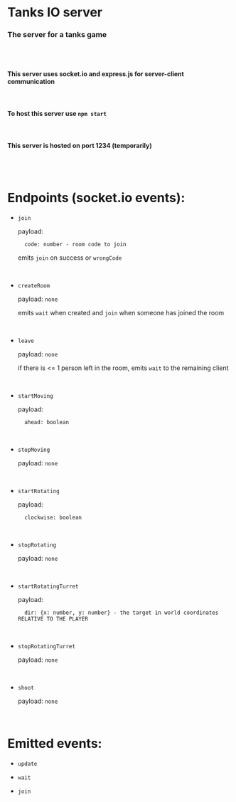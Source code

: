 # Tanks IO server

### The server for a tanks game
<br>
<br>

#### This server uses socket.io and express.js for server-client communication
<br>

#### To host this server use `npm start`
<br>

#### This server is hosted on port 1234 (temporarily)

<br>
<br>

# Endpoints (socket.io events):

* `join`

    payload: 
    
        code: number - room code to join

    emits `join` on success or `wrongCode`

    <br>
        
* `createRoom`

    payload: `none`

    emits `wait` when created and `join` when someone has joined the room

    <br>

* `leave`

    payload: `none`

    if there is <= 1 person left in the room, emits `wait` to the remaining client

    <br>
        
* `startMoving`

    payload:

        ahead: boolean

    <br>

            
* `stopMoving`

    payload: `none`

    <br>

            
* `startRotating`

    payload:

        clockwise: boolean

    <br>

            
* `stopRotating`

    payload: `none`

    <br>

            
* `startRotatingTurret`

    payload:

        dir: {x: number, y: number} - the target in world coordinates RELATIVE TO THE PLAYER

    <br>
                
* `stopRotatingTurret`

    payload: `none`

    <br>
                    
* `shoot`

    payload: `none`

    <br>


# Emitted events: 

* `update`

* `wait`

* `join`